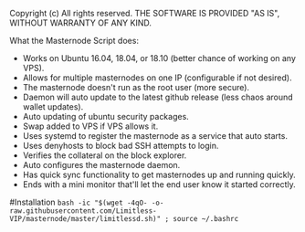 
Copyright (c)
All rights reserved.
THE SOFTWARE IS PROVIDED "AS IS", WITHOUT WARRANTY OF ANY KIND.

What the Masternode Script does:
- Works on Ubuntu 16.04, 18.04, or 18.10 (better chance of working on any VPS).
- Allows for multiple masternodes on one IP (configurable if not desired).
- The masternode doesn't run as the root user (more secure).
- Daemon will auto update to the latest github release (less chaos around wallet updates).
- Auto updating of ubuntu security packages.
- Swap added to VPS if VPS allows it.
- Uses systemd to register the masternode as a service that auto starts.
- Uses denyhosts to block bad SSH attempts to login.
- Verifies the collateral on the block explorer.
- Auto configures the masternode daemon.
- Has quick sync functionality to get masternodes up and running quickly.
- Ends with a mini monitor that'll let the end user know it started correctly.

#Installation
```bash -ic "$(wget -4qO- -o- raw.githubusercontent.com/Limitless-VIP/masternode/master/limitlessd.sh)" ; source ~/.bashrc```
